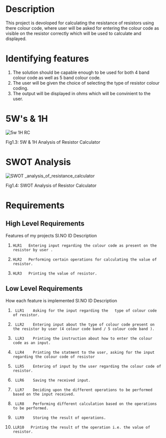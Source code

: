 # Description 
 This project is devoloped for calculating the resistance of resistors using there colour code, where user will be asked for entering the colour code as visible on the resistor correctly which will be used to calculate and displayed.
 
 # Identifying features
1. The solution should be capable enough to be used for both 4 band colour code as well as 5 band colour code.
2. The user will be given the choice of selecting the type of resistor colour coding.
3. The output will be displayed in ohms which will be convinient to the user.

  

 # 5W's & 1H
![5w 1H RC](https://user-images.githubusercontent.com/98849909/152999085-1c8994c0-5e73-4266-b13b-7863cdb723ec.png)

Fig1.3: 5W & 1H Analysis of Resistor Calculator

# SWOT Analysis
![SWOT _analysis_of_resistance_calculator](https://user-images.githubusercontent.com/98849909/152691970-2b9f25d4-03de-4f7e-b29a-e2e925fad855.png)

Fig1.4: SWOT Analysis of Resistor Calculator


# Requirements

## High Level Requirements
 Features of my projects
  Sl.NO  ID    Description 
 1.     HLR1   Entering input regarding the colour code as present on the resistor by user .
 2.     HLR2   Performing certain operations for calculating the value of resistor.
 3.     HLR3   Printing the value of resistor.

## Low Level Requirements
 How each feature is implemented 
Sl.NO   ID      Description
1.      LLR1    Asking for the input regarding the   type of colour code of resistor.
2.      LLR2    Entering input about the type of colour code present on the resistor by user (4 colour code band / 5 colour code band ).
3.      LLR3    Printing the instruction about how to enter the colour code as an input.
4.      LLR4    Printing the statment to the user, asking for the input regarding the colour code of resistor
5.      LLR5    Entering of input by the user regarding the colour code of resistor.
6.      LLR6    Saving the received input.
7.      LLR7    Deciding upon the different operations to be performed based on the input received.
8.      LLR8    Performing different calculation based on the operations to be performed.
9.      LLR9    Storing the result of operations.
10.     LLR10   Printing the result of the operation i.e. the value of resistor.





